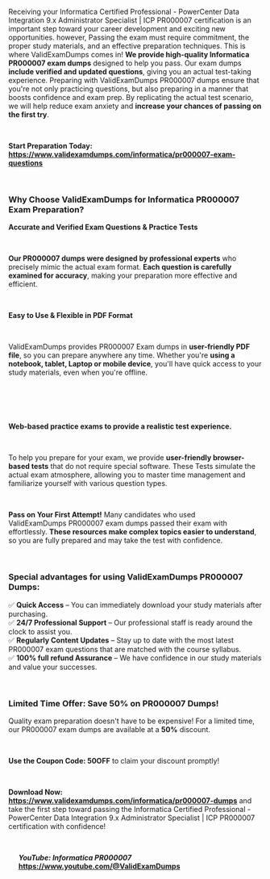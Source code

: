 <p>Receiving your Informatica Certified Professional - PowerCenter Data Integration 9.x Administrator Specialist | ICP PR000007 certification is an important step toward your career development and exciting new opportunities. however, Passing the exam must require commitment, the proper study materials, and an effective preparation techniques. This is where ValidExamDumps comes in! <b>We provide high-quality Informatica PR000007 exam dumps</b> designed to help you pass. Our exam dumps <b>include verified and updated questions</b>, giving you an actual test-taking experience. Preparing with ValidExamDumps PR000007 dumps ensure that you're not only practicing questions, but also preparing in a manner that boosts confidence and exam prep. By replicating the actual test scenario, we will help reduce exam anxiety and <b>increase your chances of passing on the first try</b>.</p><br>

<p><strong>Start Preparation Today:</strong>  <b><a href="https://www.validexamdumps.com/informatica/pr000007-exam-questions" >https://www.validexamdumps.com/informatica/pr000007-exam-questions</a></b></p><br>

<h3><strong>Why Choose ValidExamDumps for Informatica PR000007 Exam Preparation?</strong></h3>

<p><strong>Accurate and Verified Exam Questions & Practice Tests</strong></p><br>

<p><b>Our PR000007 dumps were designed by professional experts</b> who precisely mimic the actual exam format. <b>Each question is carefully examined for accuracy</b>, making your preparation more effective and efficient.</p><br>

<p><strong>Easy to Use & Flexible in PDF Format</strong></p><br>

<p>ValidExamDumps provides PR000007 Exam dumps in <b>user-friendly PDF file</b>, so you can prepare anywhere any time. Whether you're <b>using a notebook, tablet, Laptop or mobile device</b>, you'll have quick access to your study materials, even when you're offline.</p><br>

<p><a href="https://www.validexamdumps.com/informatica/pr000007-exam-questions" ><img src="https://www.validexamdumps.com/uploads/banners/1709651534_Banner28.png" alt="" style="max-width: 60%;"></a></p><br>

<p><strong>Web-based practice exams to provide a realistic test experience.</strong></p><br>

<p>To help you prepare for your exam, we provide <b>user-friendly browser-based tests</b> that do not require special software. These Tests simulate the actual exam atmosphere, allowing you to master time management and familiarize yourself with various question types.</p><br>

<p><strong>Pass on Your First Attempt!</strong> Many candidates who used ValidExamDumps PR000007 exam dumps passed their exam with effortlessly. <b>These resources make complex topics easier to understand</b>, so you are fully prepared and may take the test with confidence.</p><br>

<h3><strong>Special advantages for using ValidExamDumps PR000007 Dumps:</strong></h3>

<p>✅ <strong>Quick Access</strong> – You can immediately download your study materials after purchasing.<br>
✅ <strong>24/7 Professional Support</strong> – Our professional staff is ready around the clock to assist you.<br>
✅ <strong>Regularly Content Updates</strong> – Stay up to date with the most latest PR000007 exam questions that are matched with the course syllabus.<br>
✅ <strong>100% full refund Assurance</strong> – We have confidence in our study materials and value your successes.</p><br>

<h3><strong>Limited Time Offer: Save 50% on PR000007 Dumps!</strong></h3>

<p>Quality exam preparation doesn't have to be expensive! For a limited time, our PR000007 exam dumps are available at a <strong>50%</strong> discount.</p><br>

<p><strong>Use the Coupon Code: 50OFF</strong> to claim your discount promptly!</p><br>

<p><strong>Download Now:</strong>  <b><a href="https://www.validexamdumps.com/informatica/pr000007-dumps" >https://www.validexamdumps.com/informatica/pr000007-dumps</a></b> and take the first step toward passing the Informatica Certified Professional - PowerCenter Data Integration 9.x Administrator Specialist | ICP PR000007 certification with confidence!</p><br>

<p style="margin-left: 20px;">
<b><em>YouTube: Informatica PR000007</em></b> <a href="https://www.youtube.com/@ValidExamDumps?sub_confirmation=1" target="_blank" title="See PR000007 on YouTube"><b>https://www.youtube.com/@ValidExamDumps</b></a></p>
